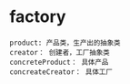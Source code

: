factory
===

    product: 产品类，生产出的抽象类
    creator： 创建者，工厂抽象类
    concreteProduct： 具体产品
    concreateCreator： 具体工厂